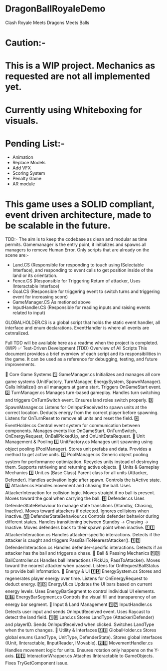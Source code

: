 # DragonBallRoyaleDemo
Clash Royale Meets Dragons Meets Balls

# Caution:- 
# This is a WIP project. Mechanics as requested are not all implemented yet. 
# Currently using Whiteboxing for visuals. 

# Pending List:- 
- Animation
- Replace Models
- Add VFX
- Scoring System
- Penalty Game
- AR module

# This game uses a SOLID compliant, event driven architecture, made to be scalable in the future.

TDD:- 
The aim is to keep the codebase as clean and modular as time permits. 
Gamemanager is the entry point, it initializes and spawns all managers to remove Human Error. 
Only scripts that are already on the scene are:- 
- Land.CS (Responsible for responding to touch using ISelectable Interface), and responding to event calls to get position inside of the land or its orientation. 
- Fence.CS (Responsible for Triggering Return of attacker, Uses IInteractable Interface)
- Goal.CS (Responsible for triggering event to switch turns and triggering event for increasing score)
- GameManager.CS As metioned above
- InputHandler.CS (Responsible for reading inputs and raising events related to input)

GLOBALHOLDER.CS is a global script that holds the static event handler, all interface and enum declarations. 
EventHandler is where all events are cetnralized. 

 Full TDD will be available here as a readme when the project is completed. (WIP) 
✅ Test-Driven Development (TDD) Overview of All Scripts
This document provides a brief overview of each script and its responsibilities in the game. It can be used as a reference for debugging, testing, and future improvements.

📜 Core Game Systems
1️⃣ GameManager.cs
Initializes and manages all core game systems (UnitFactory, TurnManager, EnergySystem, SpawnManager).
Calls Initialize() on all managers at game start.
Triggers OnGameStart event.
2️⃣ TurnManager.cs
Manages turn-based gameplay.
Handles turn switching and triggers OnTurnSwitch event.
Ensures land roles switch properly.
3️⃣ SpawnManager.cs
Listens for OnInputReceived to spawn units at the correct location.
Deducts energy from the correct player before spawning.
Listens for OnTurnReset to remove all units and reset the field.
4️⃣ EventHolder.cs
Central event system for communication between components.
Manages events like OnGameStart, OnTurnSwitch, OnEnergyRequest, OnBallPickedUp, and OnUnitDataRequest.
📜 Unit Management & Pooling
5️⃣ UnitFactory.cs
Manages unit spawning using object pooling (PoolManager).
Stores unit prefabs and data.
Provides a method to get active units.
6️⃣ PoolManager.cs
Generic object pooling system for performance optimization.
Recycles units instead of destroying them.
Supports retrieving and returning active objects.
📜 Units & Gameplay Mechanics
7️⃣ Unit.cs (Base Class)
Parent class for all units (Attacker, Defender).
Handles activation logic after spawn.
Controls the isActive state.
8️⃣ Attacker.cs
Handles movement and chasing the ball.
Uses AttackerInteraction for collision logic.
Moves straight if no ball is present.
Moves toward the goal when carrying the ball.
9️⃣ Defender.cs
Uses DefenderStateBehaviour to manage state transitions (Standby, Chasing, Inactive).
Moves toward attackers if detected.
Ignores collisions when inactive.
🔟 DefenderStateBehaviour.cs
Controls defender behavior during different states.
Handles transitioning between Standby → Chasing → Inactive.
Moves defenders back to their spawn point when inactive.
1️⃣1️⃣ AttackerInteraction.cs
Handles attacker-specific interactions.
Detects if the attacker is caught and triggers PassBallToNearestAttacker().
1️⃣2️⃣ DefenderInteraction.cs
Handles defender-specific interactions.
Detects if an attacker has the ball and triggers a chase.
📜 Ball & Passing Mechanics
1️⃣3️⃣ BallController.cs
Handles ball interactions (PickUp, PassToAttacker).
Moves toward the nearest attacker when passed.
Listens for OnRequestBallStatus to provide ball information.
📜 Energy & UI
1️⃣4️⃣ EnergySystem.cs
Stores and regenerates player energy over time.
Listens for OnEnergyRequest to deduct energy.
1️⃣5️⃣ EnergyUI.cs
Updates the UI bars based on current energy levels.
Uses EnergyBarSegment to control individual UI elements.
1️⃣6️⃣ EnergyBarSegment.cs
Controls the visual fill and transparency of an energy bar segment.
📜 Input & Land Management
1️⃣7️⃣ InputHandler.cs
Detects user input and sends OnInputReceived event.
Uses Raycast to detect the land field.
1️⃣8️⃣ Land.cs
Stores LandType (Attacker/Defender) and playerID.
Sends OnInputReceived when clicked.
Switches LandType when the turn changes.
📜 Utility & Interfaces
1️⃣9️⃣ GlobalHolder.cs
Stores global enums (LandType, UnitType, DefenderState).
Stores global interfaces (IUnit, IInteractable, IInputReader, IMovable).
2️⃣0️⃣ MovementHandler.cs
Handles movement logic for units.
Ensures rotation only happens on the Y-axis.
2️⃣1️⃣ InteractionWrapper.cs
Attaches IInteractable to GameObjects.
Fixes TryGetComponent<IInteractable> issue.
